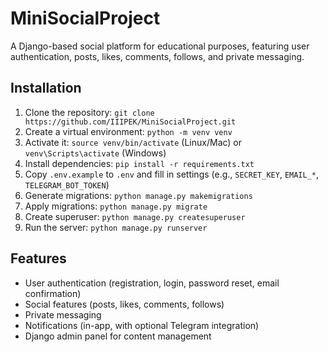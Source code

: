 # MiniSocialProject
A Django-based social platform for educational purposes, featuring user authentication, posts, likes, comments, follows, and private messaging.

## Installation
1. Clone the repository: `git clone https://github.com/IIIPEK/MiniSocialProject.git`
2. Create a virtual environment: `python -m venv venv`
3. Activate it: `source venv/bin/activate` (Linux/Mac) or `venv\Scripts\activate` (Windows)
4. Install dependencies: `pip install -r requirements.txt`
5. Copy `.env.example` to `.env` and fill in settings (e.g., `SECRET_KEY`, `EMAIL_*`, `TELEGRAM_BOT_TOKEN`)
6. Generate migrations: `python manage.py makemigrations`
7. Apply migrations: `python manage.py migrate`
8. Create superuser: `python manage.py createsuperuser`
9. Run the server: `python manage.py runserver`

## Features
- User authentication (registration, login, password reset, email confirmation)
- Social features (posts, likes, comments, follows)
- Private messaging
- Notifications (in-app, with optional Telegram integration)
- Django admin panel for content management